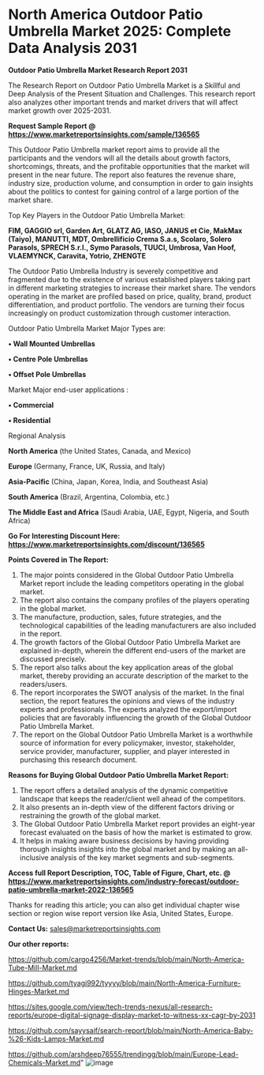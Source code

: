 # North America Outdoor Patio Umbrella Market 2025: Complete Data Analysis 2031

<strong>Outdoor Patio Umbrella Market Research Report 2031</strong>

The Research Report on Outdoor Patio Umbrella Market is a Skillful and Deep Analysis of the Present Situation and Challenges. This research report also analyzes other important trends and market drivers that will affect market growth over 2025-2031.

<strong>Request Sample Report @ <a href=https://www.marketreportsinsights.com/sample/136565>https://www.marketreportsinsights.com/sample/136565</a></strong>

This Outdoor Patio Umbrella market report aims to provide all the participants and the vendors will all the details about growth factors, shortcomings, threats, and the profitable opportunities that the market will present in the near future. The report also features the revenue share, industry size, production volume, and consumption in order to gain insights about the politics to contest for gaining control of a large portion of the market share.

Top Key Players in the Outdoor Patio Umbrella Market:

<strong>FIM, GAGGIO srl, Garden Art, GLATZ AG, IASO, JANUS et Cie, MakMax (Taiyo), MANUTTI, MDT, Ombrellificio Crema S.a.s, Scolaro, Solero Parasols, SPRECH S.r.l., Symo Parasols, TUUCI, Umbrosa, Van Hoof, VLAEMYNCK, Caravita, Yotrio, ZHENGTE</strong>

The Outdoor Patio Umbrella Industry is severely competitive and fragmented due to the existence of various established players taking part in different marketing strategies to increase their market share. The vendors operating in the market are profiled based on price, quality, brand, product differentiation, and product portfolio. The vendors are turning their focus increasingly on product customization through customer interaction.

Outdoor Patio Umbrella Market Major Types are:

<strong>• Wall Mounted Umbrellas

• Centre Pole Umbrellas

• Offset Pole Umbrellas</strong>

Market Major end-user applications :

<strong>• Commercial

• Residential</strong>

Regional Analysis

</u><strong><b>North America</b></strong> (the United States, Canada, and Mexico)

<strong><b>Europe </b></strong>(Germany, France, UK, Russia, and Italy)

<strong><b>Asia-Pacific</b></strong> (China, Japan, Korea, India, and Southeast Asia)

<strong><b>South America</b></strong> (Brazil, Argentina, Colombia, etc.)

<strong><b>The Middle East and Africa</b></strong> (Saudi Arabia, UAE, Egypt, Nigeria, and South Africa)

<strong>Go For Interesting Discount Here: <a href=https://www.marketreportsinsights.com/discount/136565>https://www.marketreportsinsights.com/discount/136565</a></strong>

<strong>Points Covered in The Report:</strong>
<ol>
  <li>The major points considered in the Global Outdoor Patio Umbrella Market report include the leading competitors operating in the global market.</li>
  <li>The report also contains the company profiles of the players operating in the global market.</li>
  <li>The manufacture, production, sales, future strategies, and the technological capabilities of the leading manufacturers are also included in the report.</li>
  <li>The growth factors of the Global Outdoor Patio Umbrella Market are explained in-depth, wherein the different end-users of the market are discussed precisely.</li>
  <li>The report also talks about the key application areas of the global market, thereby providing an accurate description of the market to the readers/users.</li>
  <li>The report incorporates the SWOT analysis of the market. In the final section, the report features the opinions and views of the industry experts and professionals. The experts analyzed the export/import policies that are favorably influencing the growth of the Global Outdoor Patio Umbrella Market.</li>
  <li>The report on the Global Outdoor Patio Umbrella Market is a worthwhile source of information for every policymaker, investor, stakeholder, service provider, manufacturer, supplier, and player interested in purchasing this research document.</li>
</ol>
<strong>Reasons for Buying Global Outdoor Patio Umbrella Market Report:</strong>

<ol>
  <li>The report offers a detailed analysis of the dynamic competitive landscape that keeps the reader/client well ahead of the competitors.</li>
  <li>It also presents an in-depth view of the different factors driving or restraining the growth of the global market.</li>
  <li>The Global Outdoor Patio Umbrella Market report provides an eight-year forecast evaluated on the basis of how the market is estimated to grow.</li>
  <li>It helps in making aware business decisions by having providing thorough insights insights into the global market and by making an all-inclusive analysis of the key market segments and sub-segments.</li>
</ol>
<strong>Access full Report Description, TOC, Table of Figure, Chart, etc. @ <a href=https://www.marketreportsinsights.com/industry-forecast/outdoor-patio-umbrella-market-2022-136565>https://www.marketreportsinsights.com/industry-forecast/outdoor-patio-umbrella-market-2022-136565</a></strong>


Thanks for reading this article; you can also get individual chapter wise section or region wise report version like Asia, United States, Europe.

<strong>Contact Us:</strong>
sales@marketreportsinsights.com

<strong>Our other reports:</strong>

<a href=https://github.com/cargo4256/Market-trends/blob/main/North-America-Tube-Mill-Market.md>https://github.com/cargo4256/Market-trends/blob/main/North-America-Tube-Mill-Market.md</a>

<a href=https://github.com/tyagi992/tyyyy/blob/main/North-America-Furniture-Hinges-Market.md>https://github.com/tyagi992/tyyyy/blob/main/North-America-Furniture-Hinges-Market.md</a>

<a href=https://sites.google.com/view/tech-trends-nexus/all-research-reports/europe-digital-signage-display-market-to-witness-xx-cagr-by-2031>https://sites.google.com/view/tech-trends-nexus/all-research-reports/europe-digital-signage-display-market-to-witness-xx-cagr-by-2031</a>

<a href=https://github.com/sayysaif/search-report/blob/main/North-America-Baby-%26-Kids-Lamps-Market.md>https://github.com/sayysaif/search-report/blob/main/North-America-Baby-%26-Kids-Lamps-Market.md</a>

<a href=https://github.com/arshdeep76555/trendingg/blob/main/Europe-Lead-Chemicals-Market.md>https://github.com/arshdeep76555/trendingg/blob/main/Europe-Lead-Chemicals-Market.md</a>"
![image](https://github.com/user-attachments/assets/2d8f22de-02d3-4379-a384-e0a85d189ac0)

